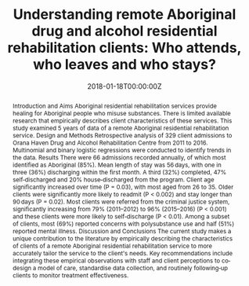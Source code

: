 ﻿---
title: "Understanding remote Aboriginal drug and alcohol residential rehabilitation clients: Who attends, who leaves and who stays?"
authors:
- Alice Munro
- Anthony Shakeshaft
- Courtney Breen
- admin
- Julaine Allan
- Norm Henderson
date: "2018-01-18T00:00:00Z"
doi: "10.1111/dar.12656"
url_source: "https://onlinelibrary.wiley.com/doi/full/10.1111/dar.12656"
abstract: "Introduction and Aims
Aboriginal residential rehabilitation services provide healing for Aboriginal people who misuse substances. There is limited available research that empirically describes client characteristics of these services. This study examined 5 years of data of a remote Aboriginal residential rehabilitation service.
Design and Methods
Retrospective analysis of 329 client admissions to Orana Haven Drug and Alcohol Rehabilitation Centre from 2011 to 2016. Multinomial and binary logistic regressions were conducted to identify trends in the data.
Results
There were 66 admissions recorded annually, of which most identified as Aboriginal (85%). Mean length of stay was 56 days, with one in three (36%) discharging within the first month. A third (32%) completed, 47% self‐discharged and 20% house‐discharged from the program. Client age significantly increased over time (P = 0.03), with most aged from 26 to 35. Older clients were significantly more likely to readmit (P < 0.002) and stay longer than 90 days (P = 0.02). Most clients were referred from the criminal justice system, significantly increasing from 79% (2011–2012) to 96% (2015–2016) (P < 0.001) and these clients were more likely to self‐discharge (P < 0.01). Among a subset of clients, most (69%) reported concerns with polysubstance use and half (51%) reported mental illness.
Discussion and Conclusions
The current study makes a unique contribution to the literature by empirically describing the characteristics of clients of a remote Aboriginal residential rehabilitation service to more accurately tailor the service to the client's needs. Key recommendations include integrating these empirical observations with staff and client perceptions to co‐design a model of care, standardise data collection, and routinely following‐up clients to monitor treatment effectiveness."
featured: false
image:
  caption: 'Image credit: [**The Glen Centre**]'
  focal_point: ""
  preview_only: false
projects: []
publication: 'Drug and Alcohol Review 37(S1)'
publication_short: ""
publication_types:
- "2"
publishDate: "2018-01-18T00:00:00Z"
summary: Examination of participation in Aboriginal drug and alcohol resi-rehabs.
tags:
- Indigenous
- Drug treatment
---
